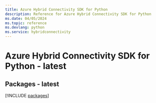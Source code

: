 ```yaml
---
title: Azure Hybrid Connectivity SDK for Python
description: Reference for Azure Hybrid Connectivity SDK for Python
ms.date: 04/05/2024
ms.topic: reference
ms.devlang: python
ms.service: hybridconnectivity
---
```

# Azure Hybrid Connectivity SDK for Python - latest
## Packages - latest
[!INCLUDE [packages](hybrid-connectivity-index.md)]